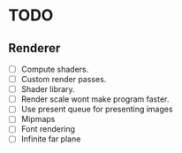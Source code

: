 # TODO

## Renderer
- [ ] Compute shaders.
- [ ] Custom render passes.
- [ ] Shader library.
- [ ] Render scale wont make program faster.
- [ ] Use present queue for presenting images
- [ ] Mipmaps
- [ ] Font rendering
- [ ] Infinite far plane
